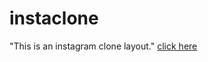 # instaclone
"This is an instagram clone layout."
[click here](https://himanshuraj524.github.io/instaclone/home.html)
